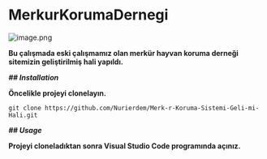 # **MerkurKorumaDernegi**

![image.png](https://external-content.duckduckgo.com/iu/?u=https%3A%2F%2Fwww.bilimseldunya.com%2Fwp-content%2Fuploads%2F2018%2F12%2FHayvanlar-Aleminin-Enleri-1-960x540.jpg&f=1&nofb=1&ipt=acfe057f4a64ad24f8cab91edbe318e244f6d6cbb9b6cb31df9eccff2a0c108e&ipo=images)

**Bu çalışmada eski çalışmamız olan merkür hayvan koruma derneği sitemizin geliştirilmiş hali yapıldı.**

***## Installation***

**Öncelikle projeyi clonelayın.**

```
git clone https://github.com/Nurierdem/Merk-r-Koruma-Sistemi-Geli-mi-Hali.git
```
***## Usage***

**Projeyi cloneladıktan sonra Visual Studio Code programında açınız.**
